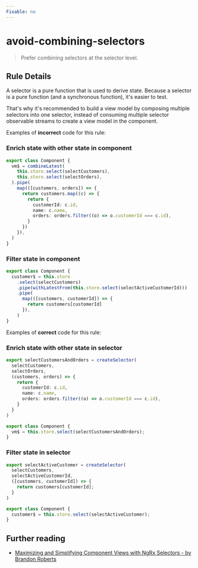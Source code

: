 ```yaml
---
Fixable: no
---
```


# avoid-combining-selectors

> Prefer combining selectors at the selector level.

<!-- Everything above this generated, do not edit -->
<!-- MANUAL-DOC:START -->

## Rule Details

A selector is a pure function that is used to derive state.
Because a selector is a pure function (and a synchronous function), it's easier to test.

That's why it's recommended to build a view model by composing multiple selectors into one selector, instead of consuming multiple selector observable streams to create a view model in the component.

Examples of **incorrect** code for this rule:

### Enrich state with other state in component

```ts
export class Component {
  vm$ = combineLatest(
    this.store.select(selectCustomers),
    this.store.select(selectOrders),
  ).pipe(
    map(([customers, orders]) => {
      return customers.map((c) => {
        return {
          customerId: c.id,
          name: c.name,
          orders: orders.filter((o) => o.customerId === c.id),
        }
      })
    }),
  )
}
```

### Filter state in component

```ts
export class Component {
  customer$ = this.store
    .select(selectCustomers)
    .pipe(withLatestFrom(this.store.select(selectActiveCustomerId)))
    .pipe(
      map(([customers, customerId]) => {
        return customers[customerId]
      }),
    )
}
```

Examples of **correct** code for this rule:

### Enrich state with other state in selector

```ts
export selectCustomersAndOrders = createSelector(
  selectCustomers,
  selectOrders,
  (customers, orders) => {
    return {
      customerId: c.id,
      name: c.name,
      orders: orders.filter((o) => o.customerId === c.id),
    }
  }
)

export class Component {
  vm$ = this.store.select(selectCustomersAndOrders);
}
```

### Filter state in selector

```ts
export selectActiveCustomer = createSelector(
  selectCustomers,
  selectActiveCustomerId,
  ([customers, customerId]) => {
    return customers[customerId];
  }
)

export class Component {
  customer$ = this.store.select(selectActiveCustomer);
}
```

## Further reading

- [Maximizing and Simplifying Component Views with NgRx Selectors - by Brandon Roberts](https://brandonroberts.dev/blog/posts/2020-12-14-maximizing-simplifying-component-views-ngrx-selectors/#building-view-models)
